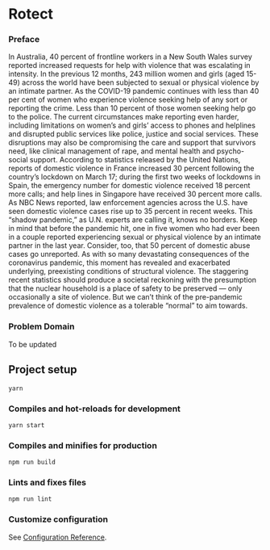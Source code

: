 # Rotect
### Preface
In Australia, 40 percent of frontline workers in a New South Wales survey reported increased requests for help with violence that was escalating in intensity. In the previous 12 months, 243 million women and girls (aged 15-49) across the world have been subjected to sexual or physical violence by an intimate partner. As the COVID-19 pandemic continues
with less than 40 per cent of women who experience violence seeking help of any sort or reporting the crime. Less than 10 percent of those women seeking help go to the police. The current circumstances make reporting even harder, including limitations on women’s and girls’ access to phones and helplines and disrupted public services like police, justice and social services. These disruptions may also be compromising the care and support that survivors need, like clinical management of rape, and mental health and psycho-social support. According to statistics released by the United Nations, reports of domestic violence in France increased 30 percent following the country’s lockdown on March 17; during the first two weeks of lockdowns in Spain, the emergency number for domestic violence received 18 percent more calls; and help lines in Singapore have received 30 percent more calls. As NBC News reported, law enforcement agencies across the U.S. have seen domestic violence cases rise up to 35 percent in recent weeks. This “shadow pandemic,” as U.N. experts are calling it, knows no borders. Keep in mind that before the pandemic hit, one in five women who had ever been in a couple reported experiencing sexual or physical violence by an intimate partner in the last year. Consider, too, that 50 percent of domestic abuse cases go unreported. As with so many devastating consequences of the coronavirus pandemic, this moment has revealed and exacerbated underlying, preexisting conditions of structural violence. The staggering recent statistics should produce a societal reckoning with the presumption that the nuclear household is a place of safety to be preserved — only occasionally a site of violence. But we can’t think of the pre-pandemic prevalence of domestic violence as a tolerable “normal” to aim towards.

### Problem Domain

To be updated
## Project setup
```
yarn
```

### Compiles and hot-reloads for development
```
yarn start
```

### Compiles and minifies for production
```
npm run build
```

### Lints and fixes files
```
npm run lint
```

### Customize configuration
See [Configuration Reference](https://cli.vuejs.org/config/).
